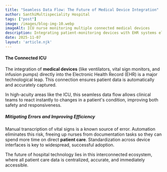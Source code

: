 ```yaml
---
title: "Seamless Data Flow: The Future of Medical Device Integration"
author: SanthiMultispeciality Hospital
tags: ["post"]
image: /images/blog-img-10.webp
imageAlt: ICU nurse monitoring multiple connected medical devices
description: Integrating patient-monitoring devices with EHR systems eliminates manual data entry, reduces human error, and provides clinicians with real-time, comprehensive patient insights.
date: 2025-11-07
layout: 'article.njk'
---
```


#### The Connected ICU

The integration of **medical devices** (like ventilators, vital sign monitors, and infusion pumps) directly into the Electronic Health Record (EHR) is a major technological leap. This connection ensures patient data is automatically and accurately captured.

In high-acuity areas like the ICU, this seamless data flow allows clinical teams to react instantly to changes in a patient's condition, improving both safety and responsiveness.

##### Mitigating Errors and Improving Efficiency

Manual transcription of vital signs is a known source of error. Automation eliminates this risk, freeing up nurses from documentation tasks so they can spend more time on direct **patient care**. Standardization across device interfaces is key to widespread, successful adoption.

The future of hospital technology lies in this interconnected ecosystem, where all patient care data is centralized, accurate, and immediately accessible.